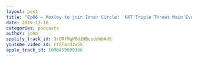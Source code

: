 ```yaml
---
layout: post
title: "Ep86 – Moxley to join Inner Circle!  NXT Triple Threat Main Event  WWE TLC Preview"
date: 2019-12-16
categories: podcasts
author: john
spotify_track_id: 3rQRfMgW0d1HBczdohbAd6
youtube_video_id: rr8Tardzw5k
apple_track_id: 1000459600366
---
```

